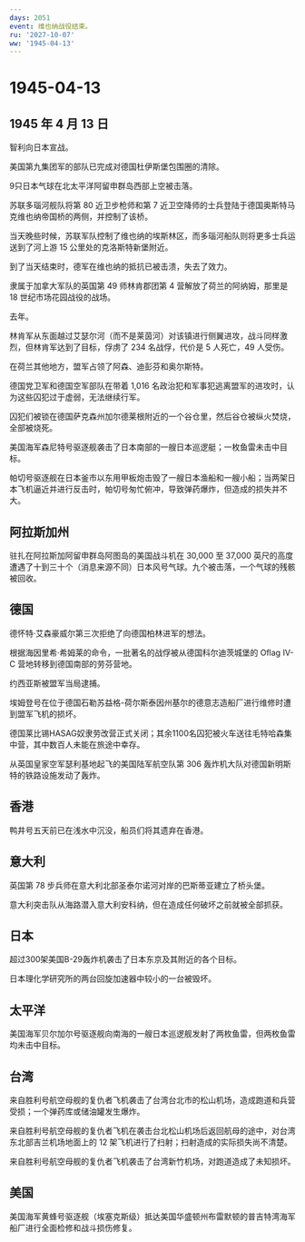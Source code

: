 ```yaml
---
days: 2051
event: 维也纳战役结束。
ru: '2027-10-07'
ww: '1945-04-13'
---
```


# 1945-04-13

## 1945 年 4 月 13 日

智利向日本宣战。

美国第九集团军的部队已完成对德国杜伊斯堡包围圈的清除。

9只日本气球在北太平洋阿留申群岛西部上空被击落。

苏联多瑙河舰队将第 80 近卫步枪师和第 7
近卫空降师的士兵登陆于德国奥斯特马克维也纳帝国桥的两侧，并控制了该桥。

当天晚些时候，苏联军队控制了维也纳的埃斯林区，而多瑙河船队则将更多士兵运送到了河上游
15 公里处的克洛斯特新堡附近。

到了当天结束时，德军在维也纳的抵抗已被击溃，失去了效力。

隶属于加拿大军队的英国第 49 师林肯郡团第 4 营解放了荷兰的阿纳姆，那里是
18 世纪市场花园战役的战场。

去年。

林肯军从东面越过艾瑟尔河（而不是莱茵河）对该镇进行侧翼进攻，战斗同样激烈，但林肯军达到了目标，俘虏了
234 名战俘，代价是 5 人死亡，49 人受伤。

在荷兰其他地方，盟军占领了阿森、迪彭芬和奥尔斯特。

德国党卫军和德国空军部队在带着 1,016
名政治犯和军事犯逃离盟军的进攻时，认为这些囚犯过于虚弱，无法继续行军。

囚犯们被锁在德国萨克森州加尔德莱根附近的一个谷仓里，然后谷仓被纵火焚烧，全部被烧死。

美国海军森尼特号驱逐舰袭击了日本南部的一艘日本巡逻艇；一枚鱼雷未击中目标。

帕切号驱逐舰在日本釜市以东用甲板炮击毁了一艘日本渔船和一艘小船；当两架日本飞机逼近并进行反击时，帕切号匆忙俯冲，导致弹药爆炸，但造成的损失并不大。

## 阿拉斯加州

驻扎在阿拉斯加阿留申群岛阿图岛的美国战斗机在 30,000 至 37,000
英尺的高度遭遇了十到三十个（消息来源不同）日本风号气球。九个被击落，一个气球的残骸被回收。

## 德国

德怀特·艾森豪威尔第三次拒绝了向德国柏林进军的想法。

根据海因里希·希姆莱的命令，一批著名的战俘被从德国科尔迪茨城堡的 Oflag
IV-C 营地转移到德国南部的劳芬营地。

约西亚斯被盟军当局逮捕。

埃姆登号在位于德国石勒苏益格-荷尔斯泰因州基尔的德意志造船厂进行维修时遭到盟军飞机的损坏。

德国莱比锡HASAG奴隶劳改营正式关闭；其余1100名囚犯被火车送往毛特哈森集中营，其中数百人未能在旅途中幸存。

从英国皇家空军瑟利基地起飞的美国陆军航空队第 306
轰炸机大队对德国新明斯特的铁路设施发动了轰炸。

## 香港

鸭井号五天前已在浅水中沉没，船员们将其遗弃在香港。

## 意大利

英国第 78 步兵师在意大利北部圣泰尔诺河对岸的巴斯蒂亚建立了桥头堡。

意大利突击队从海路潜入意大利安科纳，但在造成任何破坏之前就被全部抓获。

## 日本

超过300架美国B-29轰炸机袭击了日本东京及其附近的各个目标。

日本理化学研究所的两台回旋加速器中较小的一台被毁坏。

## 太平洋

美国海军贝尔加尔号驱逐舰向南海的一艘日本巡逻舰发射了两枚鱼雷，但两枚鱼雷均未击中目标。

## 台湾

来自胜利号航空母舰的复仇者飞机袭击了台湾台北市的松山机场，造成跑道和兵营受损；一个弹药库或储油罐发生爆炸。

来自胜利号航空母舰的复仇者飞机在袭击台北松山机场后返回航母的途中，对台湾东北部吉兰机场地面上的
12 架飞机进行了扫射；扫射造成的实际损失尚不清楚。

来自胜利号航空母舰的复仇者飞机袭击了台湾新竹机场，对跑道造成了未知损坏。

## 美国

美国海军黄蜂号驱逐舰（埃塞克斯级）抵达美国华盛顿州布雷默顿的普吉特湾海军船厂进行全面检修和战斗损伤修复。